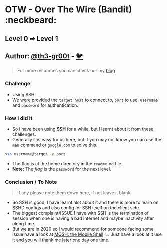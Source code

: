 # OTW - Over The Wire (Bandit) :neckbeard:

## Level 0 ➡ Level 1
## Author: [@th3-gr00t](https://th33-gr00t.tk/) -  [:bird:](https://twitter.com/th3_gr00t/)

> For more resources you can check our my [blog](https://th33gr00t.blogspot.com/)

### Challenge

- Using SSH.
- We were provided the `target host` to connect to, `port` to use, `username` and `password` for authentication.

### How I did it

- So I have been using **SSH** for a while, but I learnt about it from these challenges.
- Generally it is easy for us here, but if you may not know you can use the `man` command or `google.com` to solve this.

```sh
ssh username@target -p port
```

- The flag is at the home directory in the `readme.md` file.
- **Note:** The *flag* is the `password` for the next level.

### Conclusion / To Note

> If any please note them down here, if not leave it blank.

- So SSH is good, I have learnt alot about it and there is more to learn on SSHD configs and also config for SSH itself on the client side.
- The biggest complaint/ISSUE I have with SSH is the termination of session when one is having a bad internet and maybe inactivity after along time.
- But we are in 2020 so I would recommend for someone facing some issue have a look at [MOSH: the Mobile Shell](https://mosh.org/) :boom:. Just have a look at it use it and you will thank me later one day one time. 
